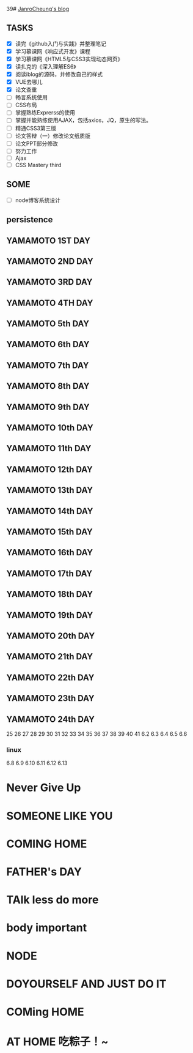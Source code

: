 39# [JanroCheung's blog](https://angelpray.github.io)

## TASKS
- [x] 读完《github入门与实践》并整理笔记
- [x] 学习慕课网《响应式开发》课程
- [x] 学习慕课网《HTML5与CSS3实现动态网页》
- [x] 读扎克的《深入理解ES6》
- [x] 阅读iblog的源码，并修改自己的样式
- [x] VUE去哪儿
- [x] 论文查重
- [ ] 畅言系统使用
- [ ] CSS布局
- [ ] 掌握熟练Exprerss的使用
- [ ] 掌握并能熟练使用AJAX，包括axios，JQ，原生的写法。
- [ ] 精通CSS3第三版 
- [ ] 论文答辩（一）修改论文纸质版
- [ ] 论文PPT部分修改
- [ ] 努力工作
- [ ] Ajax
- [ ] CSS Mastery third
## SOME

- [ ] node博客系统设计

## persistence

## YAMAMOTO 1ST DAY

## YAMAMOTO 2ND DAY

## YAMAMOTO 3RD DAY

## YAMAMOTO 4TH DAY

## YAMAMOTO 5th DAY

## YAMAMOTO 6th DAY

## YAMAMOTO 7th DAY

## YAMAMOTO 8th DAY

## YAMAMOTO 9th DAY

## YAMAMOTO 10th DAY

## YAMAMOTO 11th DAY

## YAMAMOTO 12th DAY

## YAMAMOTO 13th DAY

## YAMAMOTO 14th DAY

## YAMAMOTO 15th DAY

## YAMAMOTO 16th DAY

## YAMAMOTO 17th DAY

## YAMAMOTO 18th DAY

## YAMAMOTO 19th DAY

## YAMAMOTO 20th DAY

## YAMAMOTO 21th DAY

## YAMAMOTO 22th DAY

## YAMAMOTO 23th DAY

## YAMAMOTO 24th DAY
25
26
27
28
29
30
31
32
33
34
35
36
37
38
39
40
41
6.2
6.3
6.4
6.5
6.6
### linux
6.8
6.9
6.10
6.11
6.12
6.13
# Never Give Up 
# SOMEONE LIKE YOU
# COMING HOME
# FATHER's DAY
# TAlk less do more
# body important
# NODE
# DOYOURSELF AND JUST DO IT
# COMing HOME
# AT HOME 吃粽子！~
